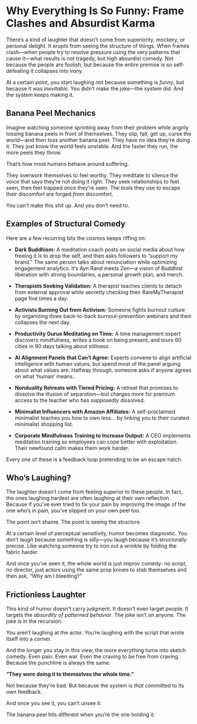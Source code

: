 # Why Everything Is So Funny: Frame Clashes and Absurdist Karma

There’s a kind of laughter that doesn’t come from superiority, mockery, or personal delight. It erupts from seeing the structure of things. When frames clash—when people try to resolve pressure using the very patterns that cause it—what results is not tragedy, but high absurdist comedy. Not because the people are foolish, but because the entire premise is so self-defeating it collapses into irony.

At a certain point, you start laughing not because something is *funny*, but because it was *inevitable*. You didn’t make the joke—the system did. And the system keeps making it.

## Banana Peel Mechanics

Imagine watching someone sprinting away from their problem while angrily tossing banana peels in front of themselves. They slip, fall, get up, curse the world—and then toss another banana peel. They have no idea they’re doing it. They just know the world feels unstable. And the faster they run, the more peels they throw.

That’s how most humans behave around suffering.

They overwork themselves to feel worthy. They meditate to silence the voice that says they’re not doing it right. They seek relationships to feel seen, then feel trapped once they’re seen. The tools they use to escape their discomfort are forged *from* discomfort.

You can’t make this shit up. And you don’t need to.

## Examples of Structural Comedy

Here are a few recurring bits the cosmos keeps riffing on:

- **Dark Buddhism:** A meditation coach posts on social media about how freeing it is to drop the self, and then asks followers to “support my brand.” The same person talks about renunciation while optimizing engagement analytics. It’s Ayn Rand meets Zen—a vision of Buddhist liberation with strong boundaries, a personal growth plan, and merch.

- **Therapists Seeking Validation:** A therapist teaches clients to detach from external approval while secretly checking their RateMyTherapist page five times a day.

- **Activists Burning Out from Activism:** Someone fights burnout culture by organizing three back-to-back burnout-prevention webinars and then collapses the next day.

- **Productivity Gurus Meditating on Time:** A time management expert discovers mindfulness, writes a book on being present, and tours 60 cities in 90 days talking about stillness.

- **AI Alignment Panels that Can’t Agree:** Experts convene to align artificial intelligence with human values, but spend most of the panel arguing about what values are. Halfway through, someone asks if anyone agrees on what ‘human’ means.

- **Nonduality Retreats with Tiered Pricing:** A retreat that promises to dissolve the illusion of separation—but charges more for premium access to the teacher who has supposedly dissolved.

- **Minimalist Influencers with Amazon Affiliates:** A self-proclaimed minimalist teaches you how to own less… by linking you to their curated minimalist shopping list.

- **Corporate Mindfulness Training to Increase Output:** A CEO implements meditation training so employees can cope better with exploitation. Their newfound calm makes them work harder.

Every one of these is a feedback loop pretending to be an escape hatch.

## Who’s Laughing?

The laughter doesn’t come from feeling superior to these people. In fact, the ones laughing hardest are often laughing at their own reflection. Because if you’ve ever tried to fix your pain by improving the image of the one who’s in pain, you’ve slipped on your own peel too.

The point isn’t shame. The point is seeing the structure.

At a certain level of perceptual sensitivity, humor becomes diagnostic. You don’t laugh because something is silly—you laugh because it’s structurally precise. Like watching someone try to iron out a wrinkle by folding the fabric harder.

And once you’ve seen it, the whole world is just improv comedy: no script, no director, just actors using the same prop knives to stab themselves and then ask, “Why am I bleeding?”

## Frictionless Laughter

This kind of humor doesn’t carry judgment. It doesn’t even target people. It targets the *absurdity of patterned behavior*. The joke isn’t on anyone. The joke is in the recursion.

You aren’t laughing at the actor. You’re laughing with the script that wrote itself into a corner.

And the longer you stay in this view, the more everything turns into sketch comedy. Even pain. Even war. Even the craving to be free from craving. Because the punchline is always the same:

**“They were doing it to themselves the whole time.”**

Not because they’re bad. But because the system is *that* committed to its own feedback.

And once you see it, you can’t unsee it.

The banana peel hits different when you’re the one holding it.

